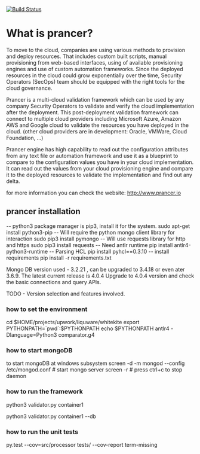 [![Build Status](https://ebizframework.visualstudio.com/whitekite/_apis/build/status/github-ci-pipeline?branchName=master)](https://ebizframework.visualstudio.com/whitekite/_build/latest?definitionId=8&branchName=master)

# What is prancer?

To move to the cloud, companies are using various methods to provision and deploy resources. That includes custom built scripts, manual provisioning from web-based interfaces, using of available provisioning engines and use of custom automation frameworks. Since the deployed resources in the cloud could grow exponentially over the time, Security Operators (SecOps) team should be equipped with the right tools for the cloud governance.

Prancer is a multi-cloud validation framework which can be used by any company Security Operators to validate and verify the cloud implementation after the deployment.
This post-deployment validation framework can connect to multiple cloud providers including Microsoft Azure, Amazon AWS and Google cloud to validate the resources you have deployed in the cloud. (other cloud providers are in development: Oracle, VMWare, Cloud Foundation, …)

Prancer engine has high capability to read out the configuration attributes from any text file or automation framework and use it as a blueprint to compare to the configuration values you have in your cloud implementation. It can read out the values from your cloud provisioning engine and compare it to the deployed resources to validate the implementation and find out any delta.

for more information you can check the website: http://www.prancer.io

## prancer installation
--  python3 package manager is pip3, install it for the system.
sudo apt-get install python3-pip
--  Will require the python mongo client library for interaction
sudo pip3 install pymongo
--  Will use requests library for http and https
sudo pip3 install requests
--  Need antlr runtime
pip install antlr4-python3-runtime
--  Parsing HCL
pip install pyhcl==0.3.10
-- install requirements
pip install -r requirements.txt

Mongo DB version used - 3.2.21 , can be upgraded to 3.4.18 or even ater 3.6.9. The latest current release is 4.0.4
Upgrade to 4.0.4 version and check the basic connections and query APIs.

TODO - Version selection and features involved.

### how to set the environment
cd $HOME/projects/upwork/liquware/whitekite
export PYTHONPATH=`pwd`:$PYTHONPATH
echo $PYTHONPATH
antlr4 -Dlanguage=Python3 comparator.g4

### how to start mongoDB
to start mongoDB at windows subsystem
screen -d -m mongod --config /etc/mongod.conf # start mongo server
screen -r # press ctrl+c to stop daemon

### how to run the framework
python3 validator.py container1

python3 validator.py container1 --db

### how to run the unit tests
py.test --cov=src/processor tests/ --cov-report term-missing

